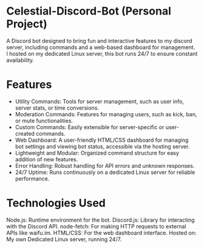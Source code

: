 # Celestial-Discord-Bot (Personal Project)
A Discord bot designed to bring fun and interactive features to my discord server, including commands and a web-based dashboard for management. I hosted on my dedicated Linux server, this bot runs 24/7 to ensure constant availability.

# Features
- Utility Commands: Tools for server management, such as user info, server stats, or time conversions.
- Moderation Commands: Features for managing users, such as kick, ban, or mute functionalities.
- Custom Commands: Easily extensible for server-specific or user-created commands.
- Web Dashboard: A user-friendly HTML/CSS dashboard for managing bot settings and viewing bot status, accessible via the hosting server.
- Lightweight and Modular: Organized command structure for easy addition of new features.
- Error Handling: Robust handling for API errors and unknown responses.
- 24/7 Uptime: Runs continuously on a dedicated Linux server for reliable performance.

# Technologies Used
Node.js: Runtime environment for the bot.
Discord.js: Library for interacting with the Discord API.
node-fetch: For making HTTP requests to external APIs like waifu.im.
HTML/CSS: For the web dashboard interface.
Hosted on: My own Dedicated Linux server, running 24/7.

